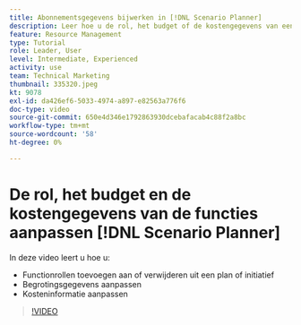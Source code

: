 ```yaml
---
title: Abonnementsgegevens bijwerken in [!DNL Scenario Planner]
description: Leer hoe u de rol, het budget of de kostengegevens van een baan wijzigt of bijwerkt nadat u een abonnement of initiatief hebt gemaakt in het dialoogvenster [!DNL Scenario Planner].
feature: Resource Management
type: Tutorial
role: Leader, User
level: Intermediate, Experienced
activity: use
team: Technical Marketing
thumbnail: 335320.jpeg
kt: 9078
exl-id: da426ef6-5033-4974-a897-e82563a776f6
doc-type: video
source-git-commit: 650e4d346e1792863930dcebafacab4c88f2a8bc
workflow-type: tm+mt
source-wordcount: '58'
ht-degree: 0%

---
```


# De rol, het budget en de kostengegevens van de functies aanpassen [!DNL Scenario Planner]

In deze video leert u hoe u:

* Functionrollen toevoegen aan of verwijderen uit een plan of initiatief
* Begrotingsgegevens aanpassen
* Kosteninformatie aanpassen

>[!VIDEO](https://video.tv.adobe.com/v/335320/?quality=12&learn=on)
